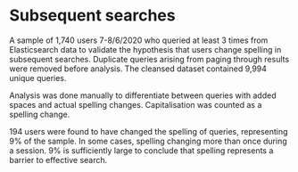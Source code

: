 # Subsequent searches

A sample of 1,740 users 7-8/6/2020 who queried at least 3 times from Elasticsearch data to validate the hypothesis that users change spelling in subsequent searches. Duplicate queries arising from paging through results were removed before analysis. The cleansed dataset contained 9,994 unique queries.

Analysis was done manually to differentiate between queries with added spaces and actual spelling changes. Capitalisation was counted as a spelling change.

194 users were found to have changed the spelling of queries, representing 9% of the sample. In some cases, spelling changing more than once during a session. 9% is sufficiently large to conclude that spelling represents a barrier to effective search.

